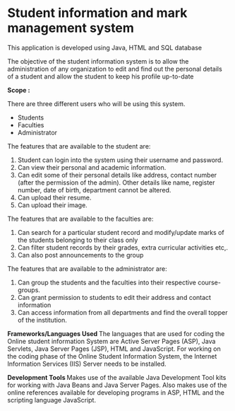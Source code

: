 # Student information and mark management system

This application is developed using Java, HTML and SQL database

The objective of the student information system is to allow the administration of any organization to edit and find out the personal details of a student and allow the student to keep his profile up-to-date

<b>Scope :</b>

There are three different users who will be using this system.
  <ul>
    <li>Students</li>
    <li> Faculties </li>
    <li> Administrator </li>
  </ul>
The features that are available to the student are:
<ol>
  <li>Student can login into the system using their username and password.</li>
  <li>Can view their personal and academic information.</li>
  <li>Can edit some of their personal details like address,
contact number (after the permission of the admin).
Other details like name, register number, date of birth,
department cannot be altered.</li>
  <li>Can upload their resume.</li>
  <li>Can upload their image.</li>
</ol>  

The features that are available to the faculties are:
<ol>
   <li>Can search for a particular student record and
modify/update marks of the students belonging to their
class only</li>
   <li>Can filter student records by their grades, extra curricular
activities etc,.</li>
   <li>Can also post announcements to the group</li>
  </ol>
  
The features that are available to the administrator are:
<ol>
  <li>Can group the students and the faculties into their
respective course-groups.</li>
   <li>Can grant permission to students to edit their address and
contact information</li>
   <li>Can access information from all departments and find the
overall topper of the institution.</li>
  </ol>
  
 <b> Frameworks/Languages Used </b>
The languages that are used for coding the Online
student information System are Active Server Pages (ASP),
Java Servlets, Java Server Pages (JSP), HTML and
JavaScript. For working on the coding phase of the Online
Student Information System, the Internet Information
Services (IIS) Server needs to be installed.

<b> Development Tools </b>
Makes use of the available Java Development Tool kits for
working with Java Beans and Java Server Pages. Also makes
use of the online references available for developing programs
in ASP, HTML and the scripting language JavaScript.
